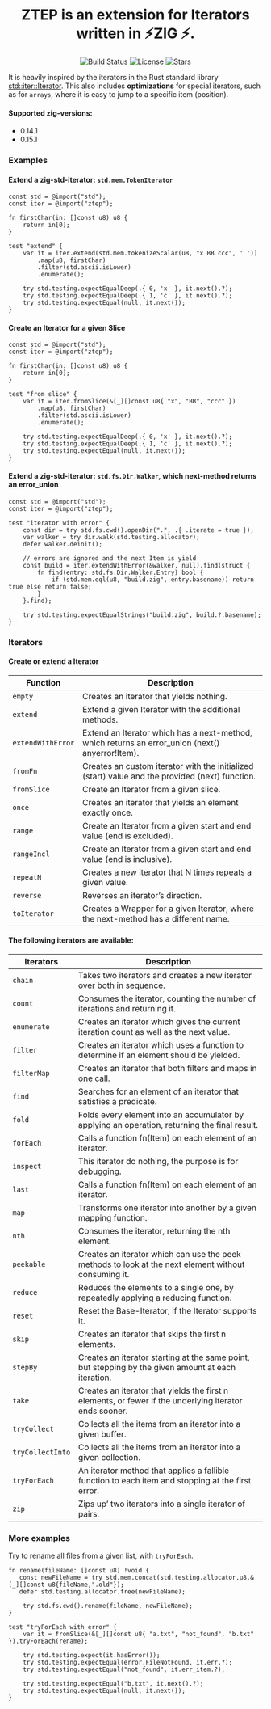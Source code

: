 <div align="center">

# ZTEP is an extension for Iterators written in ⚡ZIG ⚡.

[![Build Status](https://img.shields.io/github/actions/workflow/status/lima1909/ztep/ci.yaml?style=for-the-badge)](https://github.com/lima1909/ztep/actions)
![License](https://img.shields.io/github/license/lima1909/ztep?style=for-the-badge)
[![Stars](https://img.shields.io/github/stars/lima1909/ztep?style=for-the-badge)](https://github.com/lima1909/ztep/stargazers)

</div>

It is heavily inspired by the iterators in the Rust standard library [std::iter::Iterator](https://doc.rust-lang.org/std/iter/trait.Iterator.html).
This also includes **optimizations** for special iterators, such as for `arrays`, where it is easy to jump to a specific item (position).

#### Supported zig-versions:

- 0.14.1
- 0.15.1

### Examples

#### Extend a zig-std-iterator: `std.mem.TokenIterator`

```zig
const std = @import("std");
const iter = @import("ztep");

fn firstChar(in: []const u8) u8 {
    return in[0];
}

test "extend" {
    var it = iter.extend(std.mem.tokenizeScalar(u8, "x BB ccc", ' '))
        .map(u8, firstChar)
        .filter(std.ascii.isLower)
        .enumerate();

    try std.testing.expectEqualDeep(.{ 0, 'x' }, it.next().?);
    try std.testing.expectEqualDeep(.{ 1, 'c' }, it.next().?);
    try std.testing.expectEqual(null, it.next());
}
```

#### Create an Iterator for a given Slice

```zig
const std = @import("std");
const iter = @import("ztep");

fn firstChar(in: []const u8) u8 {
    return in[0];
}

test "from slice" {
    var it = iter.fromSlice(&[_][]const u8{ "x", "BB", "ccc" })
        .map(u8, firstChar)
        .filter(std.ascii.isLower)
        .enumerate();

    try std.testing.expectEqualDeep(.{ 0, 'x' }, it.next().?);
    try std.testing.expectEqualDeep(.{ 1, 'c' }, it.next().?);
    try std.testing.expectEqual(null, it.next());
}
```

#### Extend a zig-std-iterator: `std.fs.Dir.Walker`, which next-method returns an error_union

```zig
const std = @import("std");
const iter = @import("ztep");

test "iterator with error" {
    const dir = try std.fs.cwd().openDir(".", .{ .iterate = true });
    var walker = try dir.walk(std.testing.allocator);
    defer walker.deinit();

    // errors are ignored and the next Item is yield
    const build = iter.extendWithError(&walker, null).find(struct {
        fn find(entry: std.fs.Dir.Walker.Entry) bool {
            if (std.mem.eql(u8, "build.zig", entry.basename)) return true else return false;
        }
    }.find);

    try std.testing.expectEqualStrings("build.zig", build.?.basename);
}
```


### Iterators

#### Create or extend a Iterator 

| Function          | Description                                                                                      |
|-------------------|--------------------------------------------------------------------------------------------------|
| `empty`           | Creates an iterator that yields nothing.                                                         |
| `extend`          | Extend a given Iterator with the additional methods.                                             |
| `extendWithError` | Extend an Iterator which has a next-method, which returns an error_union (next() anyerror!Item). |
| `fromFn`          | Creates an custom iterator with the initialized (start) value and the provided (next) function.  |
| `fromSlice`       | Create an Iterator from a given slice.                                                           |
| `once`            | Creates an iterator that yields an element exactly once.                                         |
| `range`           | Create an Iterator from a given start and end value (end is excluded).                           |
| `rangeIncl`       | Create an Iterator from a given start and end value (end is inclusive).                          |
| `repeatN`         | Creates a new iterator that N times repeats a given value.                                       |
| `reverse`         | Reverses an iterator’s direction.                                                                |
| `toIterator`      | Creates a Wrapper for a given Iterator, where the next-method has a different name.              |
 

#### The following iterators are available: 

| Iterators        | Description                                                                                            |
|------------------|--------------------------------------------------------------------------------------------------------|
| `chain`          | Takes two iterators and creates a new iterator over both in sequence.                                  |
| `count`          | Consumes the iterator, counting the number of iterations and returning it.                             |
| `enumerate`      | Creates an iterator which gives the current iteration count as well as the next value.                 |
| `filter`         | Creates an iterator which uses a function to determine if an element should be yielded.                |
| `filterMap`      | Creates an iterator that both filters and maps in one call.                                            |
| `find`           | Searches for an element of an iterator that satisfies a predicate.                                     |
| `fold`           | Folds every element into an accumulator by applying an operation, returning the final result.          |
| `forEach`        | Calls a function fn(Item) on each element of an iterator.                                              |
| `inspect`        | This iterator do nothing, the purpose is for debugging.                                                |
| `last`           | Calls a function fn(Item) on each element of an iterator.                                              |
| `map`            | Transforms one iterator into another by a given mapping function.                                      |
| `nth`            | Consumes the iterator, returning the nth element.                                                      |
| `peekable`       | Creates an iterator which can use the peek methods to look at the next element without consuming it.   |
| `reduce`         | Reduces the elements to a single one, by repeatedly applying a reducing function.                      |
| `reset`          | Reset the Base-Iterator, if the Iterator supports it.                                                  |
| `skip`           | Creates an iterator that skips the first n elements.                                                   |
| `stepBy`         | Creates an iterator starting at the same point, but stepping by the given amount at each iteration.    |
| `take`           | Creates an iterator that yields the first n elements, or fewer if the underlying iterator ends sooner. |
| `tryCollect`     | Collects all the items from an iterator into a given  buffer.                                          |
| `tryCollectInto` | Collects all the items from an iterator into a given collection.                                       |
| `tryForEach`     | An iterator method that applies a fallible function to each item and stopping at the first error.      |
| `zip`            | Zips up’ two iterators into a single iterator of pairs.                                                |


### More examples

Try to rename all files from a given list, with `tryForEach`.

```zig
fn rename(fileName: []const u8) !void {
   const newFileName = try std.mem.concat(std.testing.allocator,u8,&[_][]const u8{fileName,".old"});
   defer std.testing.allocator.free(newFileName);

    try std.fs.cwd().rename(fileName, newFileName);
}

test "tryForEach with error" {
    var it = fromSlice(&[_][]const u8{ "a.txt", "not_found", "b.txt" }).tryForEach(rename);

    try std.testing.expect(it.hasError());
    try std.testing.expectEqual(error.FileNotFound, it.err.?);
    try std.testing.expectEqual("not_found", it.err_item.?);

    try std.testing.expectEqual("b.txt", it.next().?);
    try std.testing.expectEqual(null, it.next());
}
```
